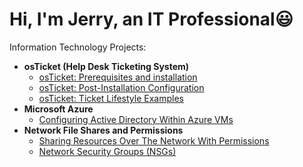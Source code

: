 # Hi, I'm Jerry, an IT Professional😃

Information Technology Projects:

- <b>osTicket (Help Desk Ticketing System)</b>
  - [osTicket: Prerequisites and installation](https://github.com/kiesun01/osticket-prereqs.git)
  - [osTicket: Post-Installation Configuration](https://github.com/kiesun01/post-install-config)
  - [osTicket: Ticket Lifestyle Examples](https://github.com/kiesun01/ticket-lifestyle)
- <b>Microsoft Azure</b>
  - [Configuring Active Directory Within Azure VMs](https://github.com/kiesun01/config-ad)
- <b>Network File Shares and Permissions</b>
  - [Sharing Resources Over The Network With Permissions](https://github.com/kiesun01/access-provision)
  - [Network Security Groups (NSGs)](https://github.com/kiesun01/network-security-group)
